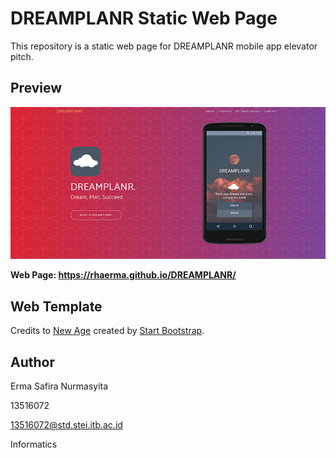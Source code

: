 # DREAMPLANR Static Web Page

This repository is a static web page for DREAMPLANR mobile app elevator pitch.

## Preview

![Home Page](img/ss.png)

**Web Page: https://rhaerma.github.io/DREAMPLANR/**

## Web Template

Credits to [New Age](http://startbootstrap.com/template-overviews/new-age/) created by [Start Bootstrap](http://startbootstrap.com/).

## Author

Erma Safira Nurmasyita

13516072

13516072@std.stei.itb.ac.id

Informatics